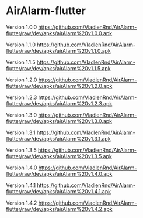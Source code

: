 # AirAlarm-flutter

Version 1.0.0 https://github.com/VladlenRnd/AirAlarm-flutter/raw/dev/apks/airAlarm%20v1.0.0.apk

Version 1.1.0 https://github.com/VladlenRnd/AirAlarm-flutter/raw/dev/apks/airAlarm%20v1.1.0.apk

Version 1.1.5 https://github.com/VladlenRnd/AirAlarm-flutter/raw/dev/apks/airAlarm%20v1.1.5.apk

Version 1.2.0 https://github.com/VladlenRnd/AirAlarm-flutter/raw/dev/apks/airAlarm%20v1.2.0.apk

Version 1.2.3 https://github.com/VladlenRnd/AirAlarm-flutter/raw/dev/apks/airAlarm%20v1.2.3.apk

Version 1.3.0 https://github.com/VladlenRnd/AirAlarm-flutter/raw/dev/apks/airAlarm%20v1.3.0.apk

Version 1.3.1 https://github.com/VladlenRnd/AirAlarm-flutter/raw/dev/apks/airAlarm%20v1.3.1.apk

Version 1.3.5 https://github.com/VladlenRnd/AirAlarm-flutter/raw/dev/apks/airAlarm%20v1.3.5.apk

Version 1.4.0 https://github.com/VladlenRnd/AirAlarm-flutter/raw/dev/apks/airAlarm%20v1.4.0.apk

Version 1.4.1 https://github.com/VladlenRnd/AirAlarm-flutter/raw/dev/apks/airAlarm%20v1.4.1.apk

Version 1.4.2 https://github.com/VladlenRnd/AirAlarm-flutter/raw/dev/apks/airAlarm%20v1.4.2.apk
